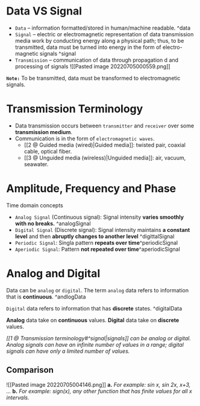 # Data VS Signal
- `Data` – information formatted/stored in human/machine readable. ^data
- `Signal` – electric or electromagnetic representation of data
	transmission media work by conducting energy along a physical path; thus, to be transmitted, data must be turned into energy in the form of electro-magnetic signals ^signal
- `Transmission` – communication of  data through  propagation d and  processing  of signals
![[Pasted image 20220705000559.png]]

**`Note:`** To be transmitted, data must be transformed to electromagnetic signals.

# Transmission Terminology
- Data transmission occurs between `transmitter` and `receiver` over some **transmission medium**.
- Communication is in the form of `electromagnetic waves`.
	- [[2 @ Guided media (wired)|Guided media]]: twisted pair, coaxial cable, optical fiber.
	- [[3 @ Unguided media (wireless)|Unguided media]]: air, vacuum, seawater.

# Amplitude, Frequency and Phase
Time domain concepts
- `Analog Signal` (Continuous signal): Signal intensity **varies smoothly with no breaks.** ^analogSignal
- `Digital Signal` (Discrete signal): Signal intensity maintains **a constant level** and then **abruptly changes to another level** ^digittalSignal
- `Periodic Signal`: Singla pattern **repeats over time**^periodicSignal
- `Aperiodic Signal`: Pattern  **not repeated over time**^aperiodicSignal

# Analog and Digital
Data can be `analog` or `digital`. 
The term `analog` data refers to information that is **continuous**. ^andlogData

`Digital` data refers to information that has **discrete** states. ^digitalData

**Analog** data take on **continuous** values. **Digital** data take on **discrete** values.

*[[1 @ Transmission terminology#^signal|signals]] can be analog or digital.
Analog signals can have an infinite number of values in a range; digital signals can have only a limited number of values.*

## Comparison
![[Pasted image 20220705004146.png]]
**a.** *For example: sin x, sin 2x, x+3, …*
**b.** *For example: sign(x), any other function that has finite values for all x intervals.*
